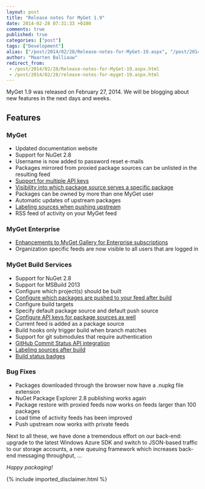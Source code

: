 ```yaml
---
layout: post
title: "Release notes for MyGet 1.9"
date: 2014-02-28 07:31:33 +0100
comments: true
published: true
categories: ["post"]
tags: ["Development"]
alias: ["/post/2014/02/28/Release-notes-for-MyGet-19.aspx", "/post/2014/02/28/release-notes-for-myget-19.aspx"]
author: "Maarten Balliauw"
redirect_from:
 - /post/2014/02/28/Release-notes-for-MyGet-19.aspx.html
 - /post/2014/02/28/release-notes-for-myget-19.aspx.html
---
```


<p>MyGet 1.9 was released on February 27, 2014. We will be blogging about new features in the next days and weeks. <h2>Features</h2> <h3>MyGet</h3> <ul> <li>Updated documentation website  <li>Support for NuGet 2.8  <li>Username is now added to password reset e-mails  <li>Packages mirrored from proxied package sources can be unlisted in the resulting feed  <li><a href="/post/2013/10/23/Making-your-life-easier-with-multiple-access-tokens.aspx">Support for multiple API keys</a> <li><a href="/post/2014/02/27/Where-does-this-package-come-from.aspx">Visibility into which package source serves a specific package</a> <li>Packages can be owned by more than one MyGet user  <li>Automatic updates of upstream packages  <li><a href="/post/2013/12/18/Labeling-Sources-when-Pushing-to-NuGetorg.aspx">Labeling sources when pushing upstream</a> <li>RSS feed of activity on your MyGet feed</li></ul> <h3>MyGet Enterprise</h3> <ul> <li><a href="/post/2014/02/17/Enhancements-to-MyGet-Gallery-for-Enterprise-subscriptions.aspx">Enhancements to MyGet Gallery for Enterprise subscriptions</a> <li>Organization specific feeds are now visible to all users that are logged in</li></ul> <h3>MyGet Build Services</h3> <ul> <li>Support for NuGet 2.8  <li>Support for MSBuild 2013  <li>Configure which project(s) should be built  <li><a href="/post/2014/02/24/Which-packages-are-added-to-a-feed-during-build.aspx">Configure which packages are pushed to your feed after build</a> <li>Configure build targets  <li>Specify default package source and default push source  <li><a href="/post/2014/01/13/Publishing-packages-to-NuGetorg-during-build.aspx">Configure API keys for package sources as well</a> <li>Current feed is added as a package source  <li>Build hooks only trigger build when branch matches  <li>Support for git submodules that require authentication  <li><a href="/post/2013/10/14/GitHub-Commit-Status-API-now-supported.aspx">GitHub Commit Status API integration</a> <li><a href="/post/2013/10/17/Labeling-Sources-after-Build.aspx">Labeling sources after build</a> <li><a href="/post/2014/01/15/Build-Status-Badges.aspx">Build status badges</a></li></ul> <h3>Bug Fixes</h3> <ul> <li>Packages downloaded through the browser now have a .nupkg file extension  <li>NuGet Package Explorer 2.8 publishing works again  <li>Package restore with proxied feeds now works on feeds larger than 100 packages  <li>Load time of activity feeds has been improved  <li>Push upstream now works with private feeds</li></ul> <p>Next to all these, we have done a tremendous effort on our back-end: upgrade to the latest Windows Azure SDK and switch to JSON-based traffic to our storage accounts, a new queuing framework which increases back-end messaging throughput, ... <p><em>Happy packaging!</em></p>
{% include imported_disclaimer.html %}
